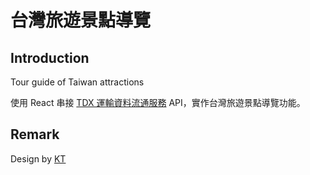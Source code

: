 # 台灣旅遊景點導覽

## Introduction

Tour guide of Taiwan attractions  

使用 React 串接 [TDX 運輸資料流通服務](https://tdx.transportdata.tw/) API，實作台灣旅遊景點導覽功能。

<!-- ## Features

- [x] 關鍵字篩選功能
- [x] 定位搜索附近功能
- [x] 依地區分類功能
- [ ] RWD 手機功能優化（開發中）
- [ ] 交通資訊功能（開發中） -->

<!-- ## Folders

```
|- 首頁 /home
  |- 景點 /home/scenicSpot
  |- 活動 /home/activity
|- 美食住宿 /foodandinn
  |- 美食 /foodandinn/restaurant
  |- 住宿 /foodandinn/hotel
|- 交通 /bus
``` -->

## Remark

Design by [KT](https://www.behance.net/KT_Designer)

<!-- Taiwan photo by <a href="https://unsplash.com/@jcs_chen?utm_source=unsplash&utm_medium=referral&utm_content=creditCopyText">JCS Chen</a> on <a href="https://unsplash.com/s/photos/%E8%87%BA%E7%81%A3?utm_source=unsplash&utm_medium=referral&utm_content=creditCopyText">Unsplash</a>

Night market photo by <a href="https://unsplash.com/@thevernon?utm_source=unsplash&utm_medium=referral&utm_content=creditCopyText">Vernon Raineil Cenzon</a> on <a href="https://unsplash.com/s/photos/taiwan-scenic-spot?utm_source=unsplash&utm_medium=referral&utm_content=creditCopyText">Unsplash</a>

Taitung photo by <a href="https://unsplash.com/@rezkitrianto?utm_source=unsplash&utm_medium=referral&utm_content=creditCopyText">Rezki Trianto</a> on <a href="https://unsplash.com/s/photos/taitung?utm_source=unsplash&utm_medium=referral&utm_content=creditCopyText">Unsplash</a>

Taipei photo by <a href="https://unsplash.com/@magict1911?utm_source=unsplash&utm_medium=referral&utm_content=creditCopyText">Timo Volz</a> on <a href="https://unsplash.com/s/photos/taipei?utm_source=unsplash&utm_medium=referral&utm_content=creditCopyText">Unsplash</a>

Taichung photo by <a href="https://unsplash.com/@remithorel?utm_source=unsplash&utm_medium=referral&utm_content=creditCopyText">Rémi Thorel</a> on <a href="https://unsplash.com/s/photos/taichung?utm_source=unsplash&utm_medium=referral&utm_content=creditCopyText">Unsplash</a>

Tainan photo by <a href="https://unsplash.com/@packie_thitipa?utm_source=unsplash&utm_medium=referral&utm_content=creditCopyText">Packie Chen</a> on <a href="https://unsplash.com/s/photos/tainan?utm_source=unsplash&utm_medium=referral&utm_content=creditCopyText">Unsplash</a>

Kaohsiung photo by <a href="https://unsplash.com/@maxkeppeler?utm_source=unsplash&utm_medium=referral&utm_content=creditCopyText">Maximilian Keppeler</a> on <a href="https://unsplash.com/s/photos/kaohsiung?utm_source=unsplash&utm_medium=referral&utm_content=creditCopyText">Unsplash</a>

Hualien photo by <a href="https://unsplash.com/@bells_mayer?utm_source=unsplash&utm_medium=referral&utm_content=creditCopyText">Bells Mayer</a> on <a href="https://unsplash.com/s/photos/hualien?utm_source=unsplash&utm_medium=referral&utm_content=creditCopyText">Unsplash</a>

Yilan photo by <a href="https://unsplash.com/@tsaiwen_hsu?utm_source=unsplash&utm_medium=referral&utm_content=creditCopyText">Tsaiwen Hsu</a> on <a href="https://unsplash.com/s/photos/yilan?utm_source=unsplash&utm_medium=referral&utm_content=creditCopyText">Unsplash</a>

Pingtung photo by <a href="https://unsplash.com/@frolda?utm_source=unsplash&utm_medium=referral&utm_content=creditCopyText">Frolda</a> on <a href="https://unsplash.com/s/photos/pingtung?utm_source=unsplash&utm_medium=referral&utm_content=creditCopyText">Unsplash</a>

Chiayi photo by <a href="https://unsplash.com/@ericbarbeau?utm_source=unsplash&utm_medium=referral&utm_content=creditCopyText">Eric BARBEAU</a> on <a href="https://unsplash.com/s/photos/chiayi?utm_source=unsplash&utm_medium=referral&utm_content=creditCopyText">Unsplash</a>

Nantou photo by <a href="https://unsplash.com/@zhouyudesign?utm_source=unsplash&utm_medium=referral&utm_content=creditCopyText">Eean Chen</a> on <a href="https://unsplash.com/s/photos/%E5%8D%97%E6%8A%95?utm_source=unsplash&utm_medium=referral&utm_content=creditCopyText">Unsplash</a>

Miaoli photo by <a href="https://unsplash.com/@winstonchen?utm_source=unsplash&utm_medium=referral&utm_content=creditCopyText">Winston Chen</a> on <a href="https://unsplash.com/s/photos/miaoli?utm_source=unsplash&utm_medium=referral&utm_content=creditCopyText">Unsplash</a>

Hsinchu photo by <a href="https://unsplash.com/@tofu44?utm_source=unsplash&utm_medium=referral&utm_content=creditCopyText">Someus Christopher</a> on <a href="https://unsplash.com/s/photos/hsinchu?utm_source=unsplash&utm_medium=referral&utm_content=creditCopyText">Unsplash</a>

Penghu photo by <a href="https://unsplash.com/@xpsteven?utm_source=unsplash&utm_medium=referral&utm_content=creditCopyText">Steven Su</a> on <a href="https://unsplash.com/?utm_source=unsplash&utm_medium=referral&utm_content=creditCopyText">Unsplash</a> -->
